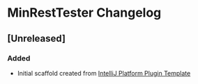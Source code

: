 <!-- Keep a Changelog guide -> https://keepachangelog.com -->

# MinRestTester Changelog

## [Unreleased]
### Added
- Initial scaffold created from [IntelliJ Platform Plugin Template](https://github.com/JetBrains/intellij-platform-plugin-template)
